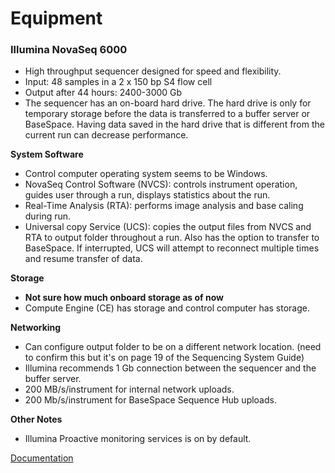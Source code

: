# Equipment

### Illumina NovaSeq 6000
- High throughput sequencer designed for speed and flexibility.
- Input: 48 samples in a 2 x 150 bp S4 flow cell
- Output after 44 hours: 2400-3000 Gb
- The sequencer has an on-board hard drive. The hard drive is only for temporary storage before the data is transferred to a buffer server or BaseSpace. Having data saved in the hard drive that is different from the current run can decrease performance.

__System Software__
- Control computer operating system seems to be Windows.
- NovaSeq Control Software (NVCS): controls instrument operation, guides user through a run, displays statistics about the run.
- Real-Time Analysis (RTA): performs image analysis and base caling during run.
- Universal copy Service (UCS): copies the output files from NVCS and RTA to output folder throughout a run. Also has the option to transfer to BaseSpace. If interrupted, UCS will attempt to reconnect multiple times and resume transfer of data.

__Storage__
- __Not sure how much onboard storage as of now__
- Compute Engine (CE) has storage and control computer has storage.

__Networking__
- Can configure output folder to be on a different network location. (need to confirm this but it's on page 19 of the Sequencing System Guide)
- Illumina recommends 1 Gb connection between the sequencer and the buffer server.
- 200 MB/s/instrument for internal network uploads.
- 200 Mb/s/instrument for BaseSpace Sequence Hub uploads.

__Other Notes__
- Illumina Proactive monitoring services is on by default.

[Documentation](https://support.illumina.com/sequencing/sequencing_instruments/novaseq-6000/documentation.html)
